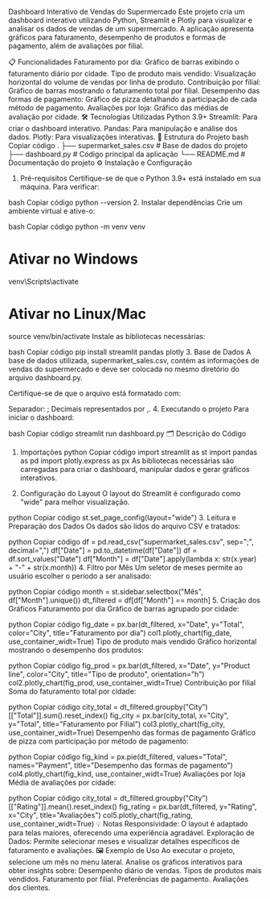 Dashboard Interativo de Vendas do Supermercado
Este projeto cria um dashboard interativo utilizando Python, Streamlit e Plotly para visualizar e analisar os dados de vendas de um supermercado. A aplicação apresenta gráficos para faturamento, desempenho de produtos e formas de pagamento, além de avaliações por filial.

📋 Funcionalidades
Faturamento por dia: Gráfico de barras exibindo o faturamento diário por cidade.
Tipo de produto mais vendido: Visualização horizontal do volume de vendas por linha de produto.
Contribuição por filial: Gráfico de barras mostrando o faturamento total por filial.
Desempenho das formas de pagamento: Gráfico de pizza detalhando a participação de cada método de pagamento.
Avaliações por loja: Gráfico das médias de avaliação por cidade.
🛠️ Tecnologias Utilizadas
Python 3.9+
Streamlit: Para criar o dashboard interativo.
Pandas: Para manipulação e análise dos dados.
Plotly: Para visualizações interativas.
📂 Estrutura do Projeto
bash
Copiar código
.
├── supermarket_sales.csv    # Base de dados do projeto
├── dashboard.py             # Código principal da aplicação
└── README.md                # Documentação do projeto
⚙️ Instalação e Configuração
1. Pré-requisitos
Certifique-se de que o Python 3.9+ está instalado em sua máquina. Para verificar:

bash
Copiar código
python --version
2. Instalar dependências
Crie um ambiente virtual e ative-o:

bash
Copiar código
python -m venv venv
# Ativar no Windows
venv\Scripts\activate
# Ativar no Linux/Mac
source venv/bin/activate
Instale as bibliotecas necessárias:

bash
Copiar código
pip install streamlit pandas plotly
3. Base de Dados
A base de dados utilizada, supermarket_sales.csv, contém as informações de vendas do supermercado e deve ser colocada no mesmo diretório do arquivo dashboard.py.

Certifique-se de que o arquivo está formatado com:

Separador: ;
Decimais representados por ,.
4. Executando o projeto
Para iniciar o dashboard:

bash
Copiar código
streamlit run dashboard.py
🗂️ Descrição do Código
1. Importações
python
Copiar código
import streamlit as st
import pandas as pd
import plotly.express as px
As bibliotecas necessárias são carregadas para criar o dashboard, manipular dados e gerar gráficos interativos.

2. Configuração do Layout
O layout do Streamlit é configurado como "wide" para melhor visualização.

python
Copiar código
st.set_page_config(layout="wide")
3. Leitura e Preparação dos Dados
Os dados são lidos do arquivo CSV e tratados:

python
Copiar código
df = pd.read_csv("supermarket_sales.csv", sep=";", decimal=",")
df["Date"] = pd.to_datetime(df["Date"])
df = df.sort_values("Date")
df["Month"] = df["Date"].apply(lambda x: str(x.year) + "-" + str(x.month))
4. Filtro por Mês
Um seletor de meses permite ao usuário escolher o período a ser analisado:

python
Copiar código
month = st.sidebar.selectbox("Mês", df["Month"].unique())
dt_filtered = df[df["Month"] == month]
5. Criação dos Gráficos
Faturamento por dia
Gráfico de barras agrupado por cidade:

python
Copiar código
fig_date = px.bar(dt_filtered, x="Date", y="Total", color="City", title="Faturamento por dia")
col1.plotly_chart(fig_date, use_container_widt=True)
Tipo de produto mais vendido
Gráfico horizontal mostrando o desempenho dos produtos:

python
Copiar código
fig_prod = px.bar(dt_filtered, x="Date", y="Product line", color="City", title="Tipo de produto", orientation="h")
col2.plotly_chart(fig_prod, use_container_widt=True)
Contribuição por filial
Soma do faturamento total por cidade:

python
Copiar código
city_total = dt_filtered.groupby("City")[["Total"]].sum().reset_index()
fig_city = px.bar(city_total, x="City", y="Total", title="Faturamento por Filial")
col3.plotly_chart(fig_city, use_container_widt=True)
Desempenho das formas de pagamento
Gráfico de pizza com participação por método de pagamento:

python
Copiar código
fig_kind = px.pie(dt_filtered, values="Total", names="Payment", title="Desempenho das formas de pagamento")
col4.plotly_chart(fig_kind, use_container_widt=True)
Avaliações por loja
Média de avaliações por cidade:

python
Copiar código
city_total = dt_filtered.groupby("City")[["Rating"]].mean().reset_index()
fig_rating = px.bar(dt_filtered, y="Rating", x="City", title="Avaliações")
col5.plotly_chart(fig_rating, use_container_widt=True)
💡 Notas
Responsividade: O layout é adaptado para telas maiores, oferecendo uma experiência agradável.
Exploração de Dados: Permite selecionar meses e visualizar detalhes específicos de faturamento e avaliações.
🖼️ Exemplo de Uso
Ao executar o projeto, selecione um mês no menu lateral.
Analise os gráficos interativos para obter insights sobre:
Desempenho diário de vendas.
Tipos de produtos mais vendidos.
Faturamento por filial.
Preferências de pagamento.
Avaliações dos clientes.
